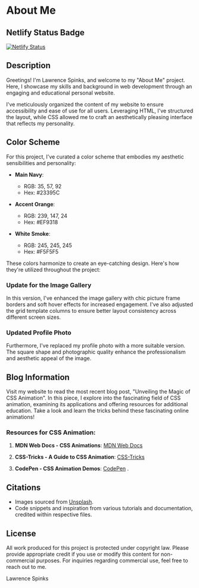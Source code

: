 # About Me

## Netlify Status Badge
[![Netlify Status](https://api.netlify.com/api/v1/badges/20229602-d53a-4116-9ba2-b7a3b3406357/deploy-status)](https://app.netlify.com/sites/about-me-lspinks28/deploys)

## Description
Greetings! I'm Lawrence Spinks, and welcome to my "About Me" project. Here, I showcase my skills and background in web development through an engaging and educational personal website.

I've meticulously organized the content of my website to ensure accessibility and ease of use for all users. Leveraging HTML, I've structured the layout, while CSS allowed me to craft an aesthetically pleasing interface that reflects my personality.

## Color Scheme
For this project, I've curated a color scheme that embodies my aesthetic sensibilities and personality:

- **Main Navy**:
  - RGB: 35, 57, 92
  - Hex: #23395C
  
- **Accent Orange**:
  - RGB: 239, 147, 24
  - Hex: #EF9318

- **White Smoke**:
  - RGB: 245, 245, 245
  - Hex: #F5F5F5

These colors harmonize to create an eye-catching design. Here's how they're utilized throughout the project:

### Update for the Image Gallery
In this version, I've enhanced the image gallery with chic picture frame borders and soft hover effects for increased engagement. I've also adjusted the grid template columns to ensure better layout consistency across different screen sizes.

### Updated Profile Photo
Furthermore, I've replaced my profile photo with a more suitable version. The square shape and photographic quality enhance the professionalism and aesthetic appeal of the image.

## Blog Information
Visit my website to read the most recent blog post, "Unveiling the Magic of CSS Animation". In this piece, I explore into the fascinating field of CSS animation, examining its applications and offering resources for additional education. Take a look and learn the tricks behind these fascinating online animations!

### Resources for CSS Animation:
1. **MDN Web Docs - CSS Animations**:
   [MDN Web Docs](https://developer.mozilla.org/en-US/docs/Web/CSS/CSS_Animations) 

2. **CSS-Tricks - A Guide to CSS Animation**:
   [CSS-Tricks](https://css-tricks.com/snippets/css/keyframe-animation-syntax/)

3. **CodePen - CSS Animation Demos**:
   [CodePen](https://codepen.io/tag/css%20animation) .

## Citations
- Images sourced from [Unsplash](https://unsplash.com/).
- Code snippets and inspiration from various tutorials and documentation, credited within respective files.

## License
All work produced for this project is protected under copyright law. Please provide appropriate credit if you use or modify this content for non-commercial purposes. For inquiries regarding commercial use, feel free to reach out to me.


Lawrence Spinks